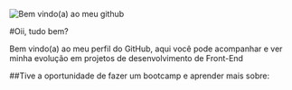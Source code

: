 ![Bem vindo(a) ao meu github](https://user-images.githubusercontent.com/97200309/168683985-248999ea-b41b-4e2a-915c-1c2d893861b4.gif)

#Oii, tudo bem?

Bem vindo(a) ao meu perfil do GitHub, aqui você pode acompanhar e ver minha evolução em projetos de desenvolvimento de Front-End 

##Tive a oportunidade de fazer um bootcamp e aprender mais sobre:
